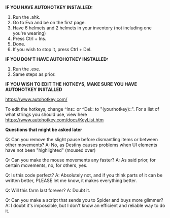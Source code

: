 **IF YOU HAVE AUTOHOTKEY INSTALLED:**
1. Run the .ahk.
2. Go to Eva and be on the first page.
3. Have 6 helmets and 2 helmets in your inventory (not including one you're wearing)
4. Press Ctrl + Ins.
5. Done.
6. If you wish to stop it, press Ctrl + Del.

**IF YOU DON'T HAVE AUTOHOTKEY INSTALLED:**
1. Run the .exe.
2. Same steps as prior.

**IF YOU WISH TO EDIT THE HOTKEYS, MAKE SURE YOU HAVE AUTOHOTKEY INSTALLED**

https://www.autohotkey.com/

To edit the hotkeys, change ^Ins:: or ^Del:: to "(yourhotkey)::". For a list of what strings you should use, view here https://www.autohotkey.com/docs/KeyList.htm

**Questions that might be asked later**

Q: Can you remove the slight pause before dismantling items or between other movements?
A: No, as Destiny causes problems when UI elements have not been "highlighted" (moused over)

Q: Can you make the mouse movements any faster?
A: As said prior, for certain movements, no, for others, yes.

Q: Is this code perfect?
A: Absolutely not, and if you think parts of it can be written better, PLEASE let me know, it makes everything better.

Q: Will this farm last forever?
A: Doubt it.

Q: Can you make a script that sends you to Spider and buys more glimmer?
A: I doubt it's impossible, but I don't know an efficient and reliable way to do it.

